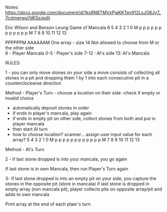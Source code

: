 Notes:
https://docs.google.com/document/d/1ks9N8TMVxPjaKKTev912LsJO6Jy7_7cxlmerwg7dKSs/edit


Eric Wilson and Benson Leung
Game of Mancala
6 5 4 3 2 1 0
M p p p p p p 
  p p p  p  p  p  M
  7 8 9 10 11 12 13

PPPPPPM AAAAAAM
One array - size 14
Not allowed to choose from M or the other side  
  6 - Player Mancala
  0-5 : Player's side
  7-12 : AI's side
  13: AI's Mancala

RULES:

1 - you can only move stones on your side
a move consists of collecting all stones in a pit and dropping them 1 by 1 into each consecutive pit in a counterclockwise direction

  Method - Player's Turn
    - choose a location on their side
      -check if empty or invalid choice
  - automatically deposit stones in order
  - if ends in player's mancala, play again
  - if ends in empty pit on other side, collect stones from both and put in player mancala
  - then start AI turn
  - how to choose location? scanner... assign user input value for each array?
    5 4 3 2 1 0
  M p p p p p p 
  p p p  p  p  p  M
  7 8 9 10 11 12 13

  Method - AI's Turn

2 - if last stone dropped is into your mancala, you go again

  If last stone is in own Mancala, then run Player's Turn again

3- if last stone dropped is into an empty pit on your side, you capture the stones in the opposite pit (store in mancala)
  if last stone is dropped in empty array (non mancala pit), player collects pits on opposite array/pit and adds to own mancala

  Print array at the end of each plaer's turn